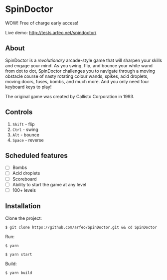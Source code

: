 # SpinDoctor

WOW! Free of charge early access!

Live demo: http://tests.arfeo.net/spindoctor/

## About

SpinDoctor is a *revolutionary* arcade-style game that will sharpen your skills and engage your mind. As you swing, flip, and bounce your white wand from dot to dot, SpinDoctor challenges you to navigate through a moving obstacle course of nasty rotating colour wands, spikes, acid droplets, moving doors, fuses, bombs, and much more. And you only need four keyboard keys to play!

The original game was created by Callisto Corporation in 1993.

## Controls

1. `Shift` - flip
1. `Ctrl` - swing
1. `Alt` - bounce
1. `Space` - reverse

## Scheduled features

- [ ] Bombs
- [ ] Acid droplets
- [ ] Scoreboard
- [ ] Ability to start the game at any level
- [ ] 100+ levels

## Installation

Clone the project:

```
$ git clone https://github.com/arfeo/SpinDoctor.git && cd SpinDoctor
```

Run:

```
$ yarn
```

```
$ yarn start
```

Build:

```
$ yarn build
```
